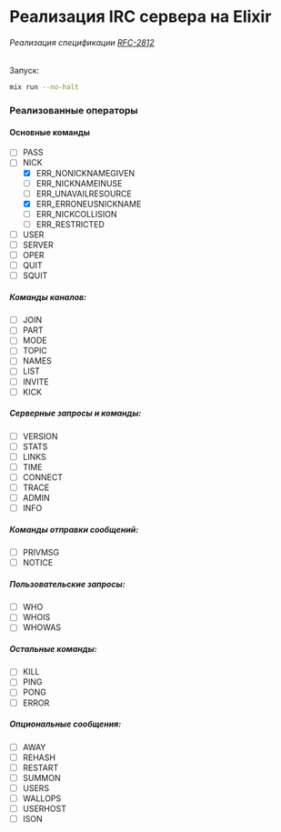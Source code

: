 # Реализация IRC сервера на Elixir

###### Реализация спецификации [RFC-2812](https://tools.ietf.org/html/rfc2812)  

Запуск: 
```bash 
mix run --no-halt
```

### Реализованные операторы

#### Основные команды
- [ ] PASS
- [ ] NICK
	- [X] ERR_NONICKNAMEGIVEN
	- [ ] ERR_NICKNAMEINUSE
	- [ ] ERR_UNAVAILRESOURCE
	- [X] ERR_ERRONEUSNICKNAME
	- [ ] ERR_NICKCOLLISION
	- [ ] ERR_RESTRICTED
- [ ] USER
- [ ] SERVER
- [ ] OPER
- [ ] QUIT
- [ ] SQUIT

##### Команды каналов:

- [ ] JOIN
- [ ] PART
- [ ] MODE
- [ ] TOPIC
- [ ] NAMES
- [ ] LIST
- [ ] INVITE
- [ ] KICK

##### Серверные запросы и команды:

- [ ] VERSION
- [ ] STATS
- [ ] LINKS
- [ ] TIME
- [ ] CONNECT
- [ ] TRACE
- [ ] ADMIN
- [ ] INFO

##### Команды отправки сообщений:

- [ ] PRIVMSG
- [ ] NOTICE

##### Пользовательские запросы:

- [ ] WHO
- [ ] WHOIS
- [ ] WHOWAS

##### Остальные команды:

- [ ] KILL
- [ ] PING
- [ ] PONG
- [ ] ERROR

##### Опциональные сообщения:

- [ ] AWAY
- [ ] REHASH
- [ ] RESTART
- [ ] SUMMON
- [ ] USERS
- [ ] WALLOPS
- [ ] USERHOST
- [ ] ISON
